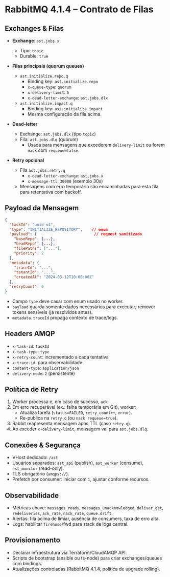 # RabbitMQ 4.1.4 – Contrato de Filas

## Exchanges & Filas

- **Exchange**: `ast.jobs.x`
  - Tipo: `topic`
  - Durable: `true`

- **Filas principais (quorum queues)**
  - `ast.initialize.repo.q`
    - Binding key: `ast.initialize.repo`
    - `x-queue-type`: `quorum`
    - `x-delivery-limit`: `5`
    - `x-dead-letter-exchange`: `ast.jobs.dlx`
  - `ast.initialize.impact.q`
    - Binding key: `ast.initialize.impact`
    - Mesma configuração da fila acima.

- **Dead-letter**
  - Exchange: `ast.jobs.dlx` (tipo `topic`)
  - Fila: `ast.jobs.dlq` (quorum)
    - Usada para mensagens que excederem `delivery-limit` ou forem `nack` com `requeue=false`.

- **Retry opcional**
  - Fila `ast.jobs.retry.q`
    - `x-dead-letter-exchange`: `ast.jobs.x`
    - `x-message-ttl`: `30000` (exemplo 30s)
  - Mensagens com erro temporário são encaminhadas para esta fila para retentativa com backoff.

## Payload da Mensagem

```json
{
  "taskId": "uuid-v4",
  "type": "INITIALIZE_REPOSITORY",    // enum
  "payload": {                         // request sanitizado
    "baseRepo": {...},
    "headRepo": {...},
    "filePaths": ["..."],
    "priority": 2
  },
  "metadata": {
    "traceId": "...",
    "tenantId": "...",
    "createdAt": "2024-03-12T10:00:00Z"
  },
  "retryCount": 0
}
```

- Campo `type` deve casar com enum usado no worker.
- `payload` guarda somente dados necessários para executar; remover tokens sensíveis (já resolvidos antes).
- `metadata.traceId` propaga contexto de trace/logs.

## Headers AMQP

- `x-task-id`: `taskId`
- `x-task-type`: `type`
- `x-retry-count`: incrementado a cada tentativa
- `x-trace-id`: para observabilidade
- `content-type`: `application/json`
- `delivery-mode`: `2` (persistente)

## Política de Retry

1. Worker processa e, em caso de sucesso, `ack`.
2. Em erro recuperável (ex.: falha temporária em Git), worker:
   - Atualiza tarefa (`status=FAILED`, `retry_count++`, `error`).
   - Re-publica na `retry.q` (ou `nack requeue=true`).
3. Rabbit reapresenta mensagem após TTL (caso `retry.q`).
4. Ao exceder `x-delivery-limit`, mensagem vai para `ast.jobs.dlq`.

## Conexões & Segurança

- VHost dedicado: `/ast`
- Usuários separados: `ast_api` (publish), `ast_worker` (consume), `ast_monitor` (read-only).
- TLS obrigatório (`amqps://`).
- Prefetch por consumer: iniciar com `1`, ajustar conforme recursos.

## Observabilidade

- Métricas chave: `messages_ready`, `messages_unacknowledged`, `deliver_get`, `redeliveries`, `ack_rate`, `nack_rate`, `queue.drift`.
- Alertas: fila acima de limiar, ausência de consumers, taxa de erro alta.
- Logs: habilitar `firehose`/fwd para stack de logs central.

## Provisionamento

- Declarar infraestrutura via Terraform/CloudAMQP API.
- Scripts de bootstrap (ansible ou ts-node) para criar exchanges/queues com bindings.
- Atualizações controladas (RabbitMQ 4.1.4, política de upgrade rolling).
